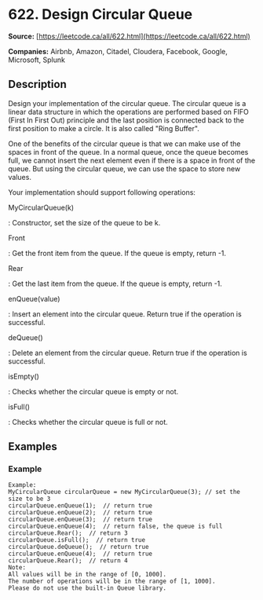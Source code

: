 # 622. Design Circular Queue

**Source:** [https://leetcode.ca/all/622.html](https://leetcode.ca/all/622.html)

**Companies:** Airbnb, Amazon, Citadel, Cloudera, Facebook, Google, Microsoft, Splunk

## Description

Design your implementation of the circular queue. The circular queue is a linear data
        structure in which the operations are performed based on FIFO (First In First Out) principle
        and the last position is connected back to the first position to make a circle. It is also
        called "Ring Buffer".

One of the benefits of the circular queue is that we can make use of the spaces in front of
        the queue. In a normal queue, once the queue becomes full, we cannot insert the next element
        even if there is a space in front of the queue. But using the circular queue, we can use the
        space to store new values.

Your implementation should support following operations:

MyCircularQueue(k)

: Constructor, set the size of the queue to be k.

Front

: Get the front item from the queue. If the queue is empty, return -1.

Rear

: Get the last item from the queue. If the queue is empty, return -1.

enQueue(value)

: Insert an element into the circular queue. Return true if
            the operation is successful.

deQueue()

: Delete an element from the circular queue. Return true if the
            operation is successful.

isEmpty()

: Checks whether the circular queue is empty or not.

isFull()

: Checks whether the circular queue is full or not.

## Examples

### Example

```
Example:
MyCircularQueue circularQueue = new MyCircularQueue(3); // set the size to be 3
circularQueue.enQueue(1);  // return true
circularQueue.enQueue(2);  // return true
circularQueue.enQueue(3);  // return true
circularQueue.enQueue(4);  // return false, the queue is full
circularQueue.Rear();  // return 3
circularQueue.isFull();  // return true
circularQueue.deQueue();  // return true
circularQueue.enQueue(4);  // return true
circularQueue.Rear();  // return 4
Note:
All values will be in the range of [0, 1000].
The number of operations will be in the range of [1, 1000].
Please do not use the built-in Queue library.
```

